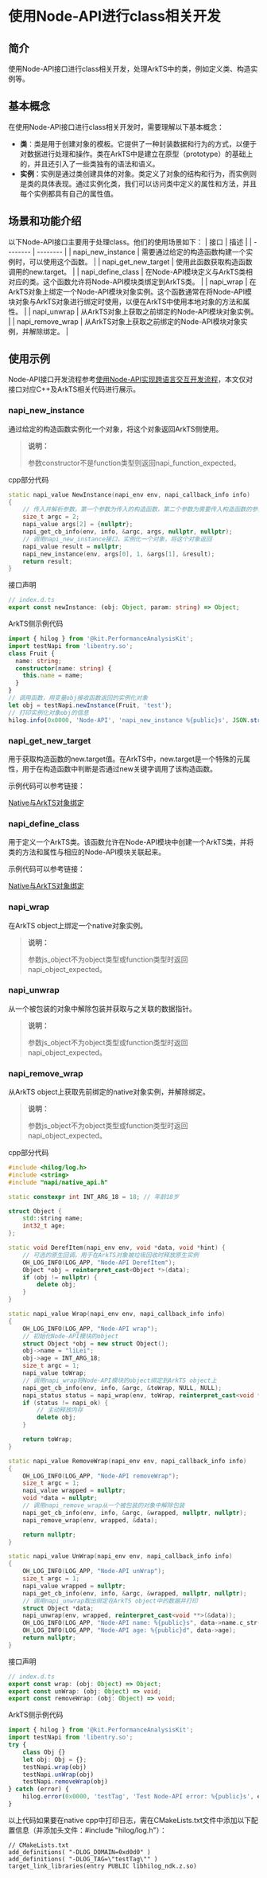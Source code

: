 # 使用Node-API进行class相关开发

## 简介

使用Node-API接口进行class相关开发，处理ArkTS中的类，例如定义类、构造实例等。

## 基本概念

在使用Node-API接口进行class相关开发时，需要理解以下基本概念：

- **类**：类是用于创建对象的模板。它提供了一种封装数据和行为的方式，以便于对数据进行处理和操作。类在ArkTS中是建立在原型（prototype）的基础上的，并且还引入了一些类独有的语法和语义。
- **实例**：实例是通过类创建具体的对象。类定义了对象的结构和行为，而实例则是类的具体表现。通过实例化类，我们可以访问类中定义的属性和方法，并且每个实例都具有自己的属性值。

## 场景和功能介绍

以下Node-API接口主要用于处理class。他们的使用场景如下：
| 接口 | 描述 |
| -------- | -------- |
| napi_new_instance | 需要通过给定的构造函数构建一个实例时，可以使用这个函数。 |
| napi_get_new_target | 使用此函数获取构造函数调用的new.target。 |
| napi_define_class | 在Node-API模块定义与ArkTS类相对应的类。这个函数允许将Node-API模块类绑定到ArkTS类。 |
| napi_wrap | 在ArkTS对象上绑定一个Node-API模块对象实例。这个函数通常在将Node-API模块对象与ArkTS对象进行绑定时使用，以便在ArkTS中使用本地对象的方法和属性。 |
| napi_unwrap | 从ArkTS对象上获取之前绑定的Node-API模块对象实例。 |
| napi_remove_wrap | 从ArkTS对象上获取之前绑定的Node-API模块对象实例，并解除绑定。 |

## 使用示例

Node-API接口开发流程参考[使用Node-API实现跨语言交互开发流程](use-napi-process.md)，本文仅对接口对应C++及ArkTS相关代码进行展示。

### napi_new_instance

通过给定的构造函数实例化一个对象，将这个对象返回ArkTS侧使用。

> **说明：**
>
> 参数constructor不是function类型则返回napi_function_expected。

cpp部分代码

```cpp
static napi_value NewInstance(napi_env env, napi_callback_info info)
{
    // 传入并解析参数，第一个参数为传入的构造函数，第二个参数为需要传入构造函数的参数
    size_t argc = 2;
    napi_value args[2] = {nullptr};
    napi_get_cb_info(env, info, &argc, args, nullptr, nullptr);
    // 调用napi_new_instance接口，实例化一个对象，将这个对象返回
    napi_value result = nullptr;
    napi_new_instance(env, args[0], 1, &args[1], &result);
    return result;
}
```
<!-- @[napi_new_instance](https://gitcode.com/openharmony/applications_app_samples/blob/master/code/DocsSample/ArkTS/NodeAPI/NodeAPIUse/NodeAPIClass/entry/src/main/cpp/napi_init.cpp) -->

接口声明

```ts
// index.d.ts
export const newInstance: (obj: Object, param: string) => Object;
```
<!-- @[napi_new_instance_api](https://gitcode.com/openharmony/applications_app_samples/blob/master/code/DocsSample/ArkTS/NodeAPI/NodeAPIUse/NodeAPIClass/entry/src/main/cpp/types/libentry/Index.d.ts) -->

ArkTS侧示例代码

```ts
import { hilog } from '@kit.PerformanceAnalysisKit';
import testNapi from 'libentry.so';
class Fruit {
  name: string;
  constructor(name: string) {
    this.name = name;
  }
}
// 调用函数，用变量obj接收函数返回的实例化对象
let obj = testNapi.newInstance(Fruit, 'test');
// 打印实例化对象obj的信息
hilog.info(0x0000, 'Node-API', 'napi_new_instance %{public}s', JSON.stringify(obj));
```
<!-- @[ark_napi_new_instance](https://gitcode.com/openharmony/applications_app_samples/blob/master/code/DocsSample/ArkTS/NodeAPI/NodeAPIUse/NodeAPIClass/entry/src/main/ets/pages/Index.ets) -->

### napi_get_new_target

用于获取构造函数的new.target值。在ArkTS中，new.target是一个特殊的元属性，用于在构造函数中判断是否通过new关键字调用了该构造函数。

示例代码可以参考链接：

[Native与ArkTS对象绑定](use-napi-object-wrap.md)

### napi_define_class

用于定义一个ArkTS类。该函数允许在Node-API模块中创建一个ArkTS类，并将类的方法和属性与相应的Node-API模块关联起来。

示例代码可以参考链接：

[Native与ArkTS对象绑定](use-napi-object-wrap.md)

### napi_wrap

在ArkTS object上绑定一个native对象实例。

> **说明：**
>
> 参数js_object不为object类型或function类型时返回napi_object_expected。

### napi_unwrap

从一个被包装的对象中解除包装并获取与之关联的数据指针。

> **说明：**
>
> 参数js_object不为object类型或function类型时返回napi_object_expected。

### napi_remove_wrap

从ArkTS object上获取先前绑定的native对象实例，并解除绑定。

> **说明：**
>
> 参数js_object不为object类型或function类型时返回napi_object_expected。

cpp部分代码

```cpp
#include <hilog/log.h>
#include <string>
#include "napi/native_api.h"

static constexpr int INT_ARG_18 = 18; // 年龄18岁

struct Object {
    std::string name;
    int32_t age;
};

static void DerefItem(napi_env env, void *data, void *hint) {
    // 可选的原生回调，用于在ArkTS对象被垃圾回收时释放原生实例
    OH_LOG_INFO(LOG_APP, "Node-API DerefItem");
    Object *obj = reinterpret_cast<Object *>(data);
    if (obj != nullptr) {
        delete obj;
    }
}

static napi_value Wrap(napi_env env, napi_callback_info info)
{
    OH_LOG_INFO(LOG_APP, "Node-API wrap");
    // 初始化Node-API模块的object
    struct Object *obj = new struct Object();
    obj->name = "liLei";
    obj->age = INT_ARG_18;
    size_t argc = 1;
    napi_value toWrap;
    // 调用napi_wrap将Node-API模块的object绑定到ArkTS object上
    napi_get_cb_info(env, info, &argc, &toWrap, NULL, NULL);
    napi_status status = napi_wrap(env, toWrap, reinterpret_cast<void *>(obj), DerefItem, NULL, NULL);
    if (status != napi_ok) {
        // 主动释放内存
        delete obj;
    }

    return toWrap;
}

static napi_value RemoveWrap(napi_env env, napi_callback_info info)
{
    OH_LOG_INFO(LOG_APP, "Node-API removeWrap");
    size_t argc = 1;
    napi_value wrapped = nullptr;
    void *data = nullptr;
    // 调用napi_remove_wrap从一个被包装的对象中解除包装
    napi_get_cb_info(env, info, &argc, &wrapped, nullptr, nullptr);
    napi_remove_wrap(env, wrapped, &data);

    return nullptr;
}

static napi_value UnWrap(napi_env env, napi_callback_info info)
{
    OH_LOG_INFO(LOG_APP, "Node-API unWrap");
    size_t argc = 1;
    napi_value wrapped = nullptr;
    napi_get_cb_info(env, info, &argc, &wrapped, nullptr, nullptr);
    // 调用napi_unwrap取出绑定在ArkTS object中的数据并打印
    struct Object *data;
    napi_unwrap(env, wrapped, reinterpret_cast<void **>(&data));
    OH_LOG_INFO(LOG_APP, "Node-API name: %{public}s", data->name.c_str());
    OH_LOG_INFO(LOG_APP, "Node-API age: %{public}d", data->age);
    return nullptr;
}
```
<!-- @[napi_wrap_unwrap_remove_wrap](https://gitcode.com/openharmony/applications_app_samples/blob/master/code/DocsSample/ArkTS/NodeAPI/NodeAPIUse/NodeAPIClass/entry/src/main/cpp/napi_init.cpp) -->

接口声明

```ts
// index.d.ts
export const wrap: (obj: Object) => Object;
export const unWrap: (obj: Object) => void;
export const removeWrap: (obj: Object) => void;
```
<!-- @[napi_wrap_unwrap_remove_wrap_api](https://gitcode.com/openharmony/applications_app_samples/blob/master/code/DocsSample/ArkTS/NodeAPI/NodeAPIUse/NodeAPIClass/entry/src/main/cpp/types/libentry/Index.d.ts) -->

ArkTS侧示例代码

```ts
import { hilog } from '@kit.PerformanceAnalysisKit';
import testNapi from 'libentry.so';
try {
    class Obj {}
    let obj: Obj = {};
    testNapi.wrap(obj)
    testNapi.unWrap(obj)
    testNapi.removeWrap(obj)
} catch (error) {
    hilog.error(0x0000, 'testTag', 'Test Node-API error: %{public}s', error.message);
}
```
<!-- @[ark_napi_wrap_unwrap_remove_wrap](https://gitcode.com/openharmony/applications_app_samples/blob/master/code/DocsSample/ArkTS/NodeAPI/NodeAPIUse/NodeAPIClass/entry/src/main/ets/pages/Index.ets) -->

以上代码如果要在native cpp中打印日志，需在CMakeLists.txt文件中添加以下配置信息（并添加头文件：#include "hilog/log.h"）：

```text
// CMakeLists.txt
add_definitions( "-DLOG_DOMAIN=0xd0d0" )
add_definitions( "-DLOG_TAG=\"testTag\"" )
target_link_libraries(entry PUBLIC libhilog_ndk.z.so)
```
<!-- @[](https://gitcode.com/openharmony/applications_app_samples/blob/master/code/DocsSample/ArkTS/NodeAPI/NodeAPIUse/NodeAPIClass/entry/src/main/cpp/CMakeLists.txt) -->
